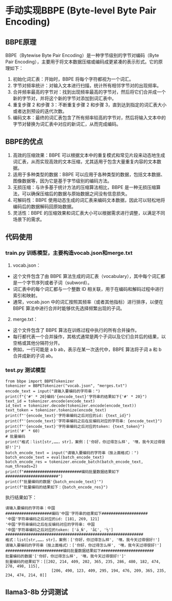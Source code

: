 # 手动实现BBPE (Byte-level Byte Pair Encoding)
## BBPE原理
BBPE（Bytewise Byte Pair Encoding）是一种字节级别的字节对编码（Byte Pair Encoding），主要用于将文本数据压缩或编码成更紧凑的表示形式。它的原理如下：
1. 初始化词汇表：开始时，BBPE 将每个字符都视为一个词汇。
2. 字节对频率统计：对输入文本进行扫描，统计所有相邻字节对的出现频率。
3. 合并频率最高的字节对：找到出现频率最高的字节对，然后将它们合并成一个新的字节对，并将这个新的字节对添加到词汇表中。
4. 重复步骤 2 和步骤 3：不断重复步骤 2 和步骤 3，直到达到指定的词汇表大小或者达到预设的迭代次数。
5. 编码文本：最终的词汇表包含了所有频率较高的字节对，然后将输入文本中的字节对替换为词汇表中对应的新词汇，从而完成编码。

## BBPE的优点
1. 高效的压缩效果：BBPE 可以根据文本中的重复模式和常见片段来动态地生成词汇表，从而实现高效的文本压缩，尤其适用于包含大量重复内容的文本数据。
2. 适用于多种类型的数据：BBPE 可以应用于各种类型的数据，包括文本数据、图像数据等，因为它是基于字节级别的编码方法。
3. 无损压缩：与许多基于统计方法的压缩算法相比，BBPE 是一种无损压缩算法，可以确保压缩后的数据与原始数据之间没有信息损失。
4. 可解码性：BBPE 使用动态生成的词汇表来编码文本数据，因此可以轻松地将编码后的数据解码回原始数据。
5. 灵活性：BBPE 的压缩效果和词汇表大小可以根据需求进行调整，以满足不同场景下的需求。

## 代码使用
### train.py 训练模型，主要构造vocab.json和merge.txt
1. vocab.json：  
  * 这个文件包含了由 BBPE 算法生成的词汇表（vocabulary），其中每个词汇都是一个字节序列或者子词（subword）。  
  * 词汇表中的每个词汇都与一个整数 ID 相关联，用于在编码和解码过程中进行索引和映射。  
  * 通常，vocab.json 中的词汇按照其频率（或者其他指标）进行排序，以便在 BBPE 算法中进行合并时能够优先选择频繁出现的子词。
2. merge.txt：  
  * 这个文件包含了 BBPE 算法在训练过程中执行的所有合并操作。  
  * 每行都代表一个合并操作，其格式通常是两个子词以及它们合并后的结果，以空格或其他分隔符分开。  
  * 例如，一行可能是 a b ab，表示在某一次迭代中，BBPE 算法将子词 a 和 b 合并成新的子词 ab。

### test.py 测试模型
```
from bbpe import BBPETokenizer
tokenizer = BBPETokenizer("vocab.json", "merges.txt")
encode_text = input("请输入要编码的字符串：")
print(f"{'#' * 20}编码'{encode_text}'字符串的结果如下{'#' * 20}")
text_id = tokenizer.encode(encode_text)
id_text = tokenizer.decode(tokenizer.encode(encode_text))
text_token = tokenizer.tokenize(encode_text)
print(f"'{encode_text}'字符串编码之后对应的id: {text_id}")
print(f"'{encode_text}'字符串编码之后在反编码对应的字符串: {encode_text}")
print(f"'{encode_text}'字符串编码之后对应的token: {text_token}")
print('#' * 60)
# 批量编码
print("格式：list[str,……，str]，案例：['你好，你过得怎么样', '嘿，我今天过得很好!']")
batch_encode_text = input("请输入要编码的字符串（按上面格式）：")
batch_encode_text = eval(batch_encode_text)
batch_encode_res = tokenizer.encode_batch(batch_encode_text, num_threads=2)
print(f"#########################编码批量数据结果如下#######################")
print(f"批量编码的数据'{batch_encode_text}'")
print(f"批量编码的结果如下：{batch_encode_res}")
```
执行结果如下：
```
请输入要编码的字符串：中国
####################编码'中国'字符串的结果如下####################
'中国'字符串编码之后对应的id: [181, 269, 121]
'中国'字符串编码之后在反编码对应的字符串: 中国
'中国'字符串编码之后对应的token: ['ä¸Ń', 'åĽ', '½']
############################################################
格式：list[str,……，str]，案例：['你好，你过得怎么样', '嘿，我今天过得很好!']
请输入要编码的字符串（按上面格式）：['你好，你过得怎么样', '嘿，我今天过得很好!']
#########################编码批量数据结果如下#######################
批量编码的数据'['你好，你过得怎么样', '嘿，我今天过得很好!']'
批量编码的结果如下：[[202, 214, 409, 202, 365, 235, 286, 480, 182, 474, 278, 498, 115],
                    [206, 490, 123, 409, 295, 194, 476, 209, 365, 235, 234, 474, 214, 0]]
```
## llama3-8b 分词测试

